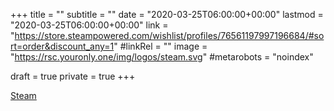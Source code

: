 +++
title = ""
subtitle = ""
date = "2020-03-25T06:00:00+00:00"
lastmod = "2020-03-25T06:00:00+00:00"
link = "https://store.steampowered.com/wishlist/profiles/76561197997196684/#sort=order&discount_any=1"
#linkRel = ""
image = "https://rsc.youronly.one/img/logos/steam.svg"
#metarobots = "noindex"

draft = true
private = true
+++

[Steam](https://store.steampowered.com/wishlist/profiles/76561197997196684/#sort=order&discount_any=1 "Steam")
